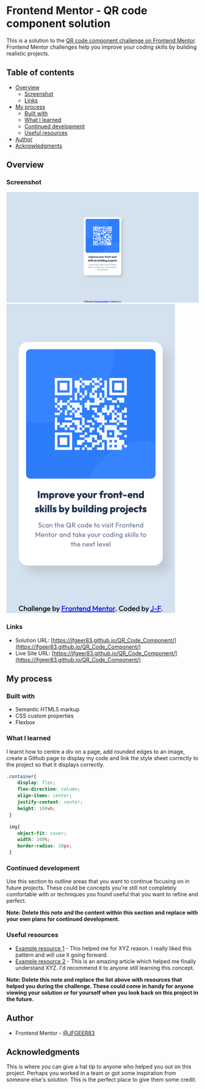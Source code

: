# Frontend Mentor - QR code component solution

This is a solution to the [QR code component challenge on Frontend Mentor](https://www.frontendmentor.io/challenges/qr-code-component-iux_sIO_H). Frontend Mentor challenges help you improve your coding skills by building realistic projects. 

## Table of contents

- [Overview](#overview)
  - [Screenshot](#screenshot)
  - [Links](#links)
- [My process](#my-process)
  - [Built with](#built-with)
  - [What I learned](#what-i-learned)
  - [Continued development](#continued-development)
  - [Useful resources](#useful-resources)
- [Author](#author)
- [Acknowledgments](#acknowledgments)

## Overview

### Screenshot

![Desktop version](./images/Desktop.png)
![Mobile version](./images/Mobile.png)

### Links

- Solution URL: [https://jfgeer83.github.io/QR_Code_Component/](https://jfgeer83.github.io/QR_Code_Component/)
- Live Site URL: [https://jfgeer83.github.io/QR_Code_Component/](https://jfgeer83.github.io/QR_Code_Component/)
## My process

### Built with

- Semantic HTML5 markup
- CSS custom properties
- Flexbox

### What I learned

I learnt how to centre a div on a page, add rounded edges to an image, create a Github page to display my code and link the style sheet correctly to the project so that it displays correctly. 

```css 
.container{
    display: flex;
    flex-direction: column;
    align-items: center;
    justify-content: center;
    height: 100vh;
 }
```
```css
 img{
    object-fit: cover;
    width: 100%;
    border-radius: 10px;
 }
```

### Continued development

Use this section to outline areas that you want to continue focusing on in future projects. These could be concepts you're still not completely comfortable with or techniques you found useful that you want to refine and perfect.

**Note: Delete this note and the content within this section and replace with your own plans for continued development.**

### Useful resources

- [Example resource 1](https://www.example.com) - This helped me for XYZ reason. I really liked this pattern and will use it going forward.
- [Example resource 2](https://www.example.com) - This is an amazing article which helped me finally understand XYZ. I'd recommend it to anyone still learning this concept.

**Note: Delete this note and replace the list above with resources that helped you during the challenge. These could come in handy for anyone viewing your solution or for yourself when you look back on this project in the future.**

## Author

- Frontend Mentor - [@JFGEER83](https://www.frontendmentor.io/profile/JFGEER83)


## Acknowledgments

This is where you can give a hat tip to anyone who helped you out on this project. Perhaps you worked in a team or got some inspiration from someone else's solution. This is the perfect place to give them some credit.


